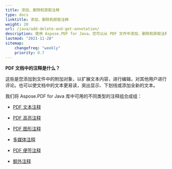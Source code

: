 ```yaml
---
title: 添加、删除和获取注释
type: docs
linktitle: 添加、删除和获取注释
weight: 20
url: /java/add-delete-and-get-annotation/
description: 使用 Aspose.PDF for Java，您可以从 PDF 文件中添加、删除和获取注释。查看所有注释列表以解决您的任务。
lastmod: "2021-11-28"
sitemap:
    changefreq: "weekly"
    priority: 0.7
---
```


**PDF 文档中的注释是什么？**

这些是您添加到文件中的附加对象，以扩展文本内容，进行编辑，对其他用户进行评论。也可以使文档中的文本更易读，突出显示、下划线或添加全新的文本。

我们将 Aspose.PDF for Java 库中可用的不同类型的注释组合成组：

- [PDF 文本注释](/pdf/java/text-annotation/)
- [PDF 高亮注释](/pdf/java/highlights-annotation/)
- [PDF 图形注释](/pdf/java/figures-annotation/)
- [多媒体注释](/pdf/java/multimedia-annotation/)

- [PDF 便签注释](/pdf/java/sticky-annotations/)
- [额外注释](/pdf/java/extra-annotations/)